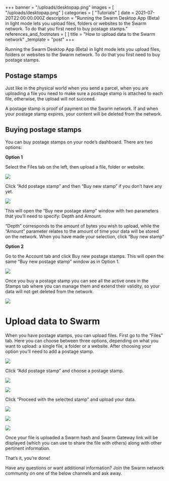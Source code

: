 +++
banner = "/uploads/desktopap.png"
images = [ "/uploads/desktopap.png" ]
categories = [ "Tutorials" ]
date = 2021-07-20T22:00:00.000Z
description = "Running the Swarm Desktop App (Beta) in light mode lets you upload files, folders or websites to the Swarm network. To do that you first need to buy postage stamps."
references_and_footnotes = [ ]
title = "How to upload data to the Swarm network"
_template = "post"
+++

Running the Swarm Desktop App (Beta) in light mode lets you upload files, folders or websites to the Swarm network. To do that you first need to buy postage stamps.

## Postage stamps

Just like in the physical world when you send a parcel, when you are uploading a file you need to make sure a postage stamp is attached to each file, otherwise, the upload will not succeed.

A postage stamp is proof of payment on the Swarm network. If and when your postage stamp expires, your content will be deleted from the network.

## Buying postage stamps

You can buy postage stamps on your node’s dashboard. There are two options:

**Option 1**

Select the Files tab on the left, then upload a file, folder or website.

![](/uploads/1-4.png)

Click “Add postage stamp” and then “Buy new stamp” if you don’t have any yet.

![](/uploads/2-5.png)

This will open the “Buy new postage stamp” window with two parameters that you’ll need to specify: Depth and Amount.

“Depth” corresponds to the amount of bytes you wish to upload, while the “Amount” parameter relates to the amount of time your data will be stored on the network. When you have made your selection, click “Buy new stamp”

**Option 2**

Go to the Account tab and click Buy new postage stamps. This will open the same “Buy new postage stamp” window as in Option 1.

![](/uploads/3-2.png)

Once you buy a postage stamp you can see all the active ones in the Stamps tab where you can manage them and extend their validity, so your data will not get deleted from the network.

![](/uploads/4-3.png)

# Upload data to Swarm

When you have postage stamps, you can upload files. First go to the “Files” tab. Here you can choose between three options, depending on what you want to upload: a single file, a folder or a website. After choosing your option you’ll need to add a postage stamp.

![](/uploads/5.png)

Click “Add postage stamp” and choose a postage stamp.

![](/uploads/6-1.png)

![](/uploads/7-1.png)

Click “Proceed with the selected stamp” and upload your data.

![](/uploads/8-1.png)

![](/uploads/9-1.png)

![](/uploads/10-1.png)

Once your file is uploaded a Swarm hash and Swarm Gateway link will be displayed (which you can use to share the file with others) along with other pertinent information.

That’s it, you’re done!

Have any questions or want additional information? Join the Swarm network community on one of the below channels and ask away.
